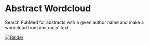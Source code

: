 # Abstract Wordcloud
Search PubMed for abstracts with a given author name and make a wordcloud from abstracts' text

[![Binder](https://mybinder.org/badge_logo.svg)](https://mybinder.org/v2/gh/bilgelm/abstract_wordcloud/master)
